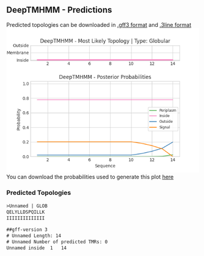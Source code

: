 ## DeepTMHMM - Predictions
Predicted topologies can be downloaded in [.gff3 format](TMRs.gff3) and [.3line format](predicted_topologies.3line)
![picture](plot.png)
You can download the probabilities used to generate this plot [here](Unnamed_probs.csv)
### Predicted Topologies
```
>Unnamed | GLOB
QELYLLDSPQILLK
IIIIIIIIIIIIII

```


```
##gff-version 3
# Unnamed Length: 14
# Unnamed Number of predicted TMRs: 0
Unnamed	inside	1	14				

```
